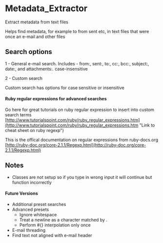 # Metadata_Extractor
Extract metadata from text files

Helps find metadata, for example to from sent etc, in text files that were once an e-mail and other files

Search options
------
1 - General e-mail search. Includes - from:, sent:, to:, cc:, bcc:, subject:, date:, and attachments:. case-insensitive

2 - Custom search

Custom search has options for case sensitive or insensitive

#### Ruby regular expressions for advanced searches

Go here for great tutorials on ruby regular expression to insert into custom search terms [http://www.tutorialspoint.com/ruby/ruby_regular_expressions.htm](http://www.tutorialspoint.com/ruby/ruby_regular_expressions.htm "Link to cheat sheet on ruby regexp") 

This is the offical documentation on regular expressions from ruby-docs.org [http://ruby-doc.org/core-2.1.1/Regexp.html](http://ruby-doc.org/core-2.1.1/Regexp.html)

Notes
-----
* Classes are not setup so if you type in wrong input it will continue but function incorrectly

#### Future Versions

* Additional preset searches 
* Advanced presets
  * Ignore whitespace
  * Treat a newline as a character matched by .
  * Perform #{} interpolation only once
* E-mail threading
* Find text not aligned with e-mail header
